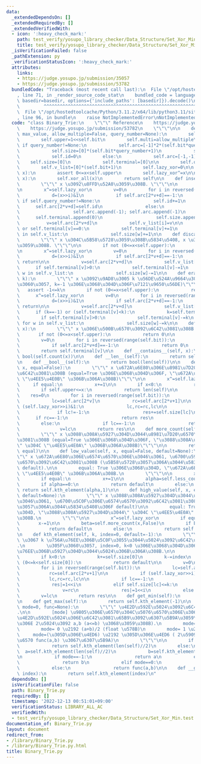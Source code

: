 ```yaml
---
data:
  _extendedDependsOn: []
  _extendedRequiredBy: []
  _extendedVerifiedWith:
  - icon: ':heavy_check_mark:'
    path: test_verify/yosupo_library_checker/Data_Structure/Set_Xor_Min.test.py
    title: test_verify/yosupo_library_checker/Data_Structure/Set_Xor_Min.test.py
  _isVerificationFailed: false
  _pathExtension: py
  _verificationStatusIcon: ':heavy_check_mark:'
  attributes:
    links:
    - https://judge.yosupo.jp/submission/35057
    - https://judge.yosupo.jp/submission/53782
  bundledCode: "Traceback (most recent call last):\n  File \"/opt/hostedtoolcache/Python/3.11.2/x64/lib/python3.11/site-packages/onlinejudge_verify/documentation/build.py\"\
    , line 71, in _render_source_code_stat\n    bundled_code = language.bundle(stat.path,\
    \ basedir=basedir, options={'include_paths': [basedir]}).decode()\n          \
    \         ^^^^^^^^^^^^^^^^^^^^^^^^^^^^^^^^^^^^^^^^^^^^^^^^^^^^^^^^^^^^^^^^^^^^^^^^^^^^^^^^^\n\
    \  File \"/opt/hostedtoolcache/Python/3.11.2/x64/lib/python3.11/site-packages/onlinejudge_verify/languages/python.py\"\
    , line 96, in bundle\n    raise NotImplementedError\nNotImplementedError\n"
  code: "class Binary_Trie:\n    \"\"\" Reference\n    https://judge.yosupo.jp/submission/35057\n\
    \    https://judge.yosupo.jp/submission/53782\n    \"\"\"\n\n    def __init__(self,\
    \ max_value, allow_multiple=False, query_number=None):\n        self.bit=max_value.bit_length()\n\
    \        self.upper=1<<self.bit\n        self.multi=allow_multiple\n\n       \
    \ if query_number!=None:\n            self.arc=[-1]*2*(self.bit*query_number+1)\n\
    \            self.size=[0]*(self.bit*query_number+1)\n            self.terminal=[0]*(self.bit*query_number+1)\n\
    \            self.id=0\n        else:\n            self.arc=[-1,-1]\n        \
    \    self.size=[0]\n            self.terminal=[0]\n\n        self.query_number=query_number\n\
    \        self.v_list=[0]*(self.bit+1)\n        self.lazy_xor=0\n\n    def xor_all(self,\
    \ x):\n        assert 0<=x<self.upper\n        self.lazy_xor^=x\n\n    def __ixor__(self,\
    \ x):\n        self.xor_all(x)\n        return self\n\n    def insert(self, x):\n\
    \        \"\"\" x \u3092\u8FFD\u52A0\u3059\u308B. \"\"\"\n\n        assert 0<=x<self.upper\n\
    \n        x^=self.lazy_xor\n        v=0\n        for i in reversed(range(self.bit)):\n\
    \            d=(x>>i)&1\n            if self.arc[2*v+d]==-1:\n               \
    \ if self.query_number!=None:\n                    self.id+=1\n              \
    \      self.arc[2*v+d]=self.id\n                else:\n                    self.arc[2*v+d]=len(self.size)\n\
    \                    self.arc.append(-1); self.arc.append(-1)\n              \
    \      self.terminal.append(0)\n                    self.size.append(0)\n\n  \
    \          v=self.arc[2*v+d]\n            self.v_list[i]=v\n\n        if self.multi\
    \ or self.terminal[v]==0:\n            self.terminal[v]+=1\n            for w\
    \ in self.v_list:\n                self.size[w]+=1\n\n    def discard(self, x):\n\
    \        \"\"\" x \u304C\u5B58\u5728\u3059\u308B\u5834\u5408, x \u3092\u524A\u9664\
    \u3059\u308B. \"\"\"\n\n        if not (0<=x<self.upper):\n            return\n\
    \n        x^=self.lazy_xor\n        v=0\n        for i in reversed(range(self.bit)):\n\
    \            d=(x>>i)&1\n            if self.arc[2*v+d]==-1:\n               \
    \ return\n\n            v=self.arc[2*v+d]\n            self.v_list[i]=v\n\n  \
    \      if self.terminal[v]>0:\n            self.terminal[v]-=1\n            for\
    \ w in self.v_list:\n                self.size[w]-=1\n\n    def erase(self, x,\
    \ k):\n        \"\"\" x \u3092\u9AD8\u3005 k \u56DE\u524A\u9664\u3059\u308B (\u305F\
    \u3060\u3057, k=-1 \u306E\u3068\u304D\u306F\u7121\u9650\u56DE)\"\"\"\n\n     \
    \   assert -1<=k\n        if not (0<=x<self.upper):\n            return\n\n  \
    \      x^=self.lazy_xor\n        v=0\n        for i in reversed(range(self.bit)):\n\
    \            d=(x>>i)&1\n            if self.arc[2*v+d]==-1:\n               \
    \ return\n\n            v=self.arc[2*v+d]\n            self.v_list[i]=v\n\n  \
    \      if (k==-1) or (self.terminal[v]<k):\n            k=self.terminal[v]\n\n\
    \        if self.terminal[v]>0:\n            self.terminal[v]-=k\n           \
    \ for w in self.v_list:\n                self.size[w]-=k\n\n    def count(self,\
    \ x):\n        \"\"\" x \u306E\u500B\u6570\u3092\u6C42\u3081\u308B. \"\"\"\n \
    \       if not (0<=x<self.upper):\n            return 0\n\n        x^=self.lazy_xor\n\
    \        v=0\n        for i in reversed(range(self.bit)):\n            d=(x>>i)&1\n\
    \            if self.arc[2*v+d]==-1:\n                return 0\n            v=self.arc[2*v+d]\n\
    \        return self.terminal[v]\n\n    def __contains__(self, x):\n        return\
    \ bool(self.count(x))\n\n    def __len__(self):\n        return self.size[0]\n\
    \n    def __bool__(self):\n        return bool(len(self))\n\n    def less_count(self,\
    \ x, equal=False):\n        \"\"\" x \u672A\u6E80\u306E\u8981\u7D20\u6570\u3092\
    \u6C42\u3081\u308B (equal=True \u306E\u3068\u304D\u306F, \"\u672A\u6E80\" \u304C\
    \ \"\u4EE5\u4E0B\" \u306B\u306A\u308B)\"\"\"\n\n        x^=self.lazy_xor\n   \
    \     if equal:\n            x+=1\n\n        if x<0:\n            return 0\n\n\
    \        if self.upper<=x:\n            return len(self)\n\n        v=0\n    \
    \    res=0\n        for i in reversed(range(self.bit)):\n            d=(x>>i)&1\n\
    \            lc=self.arc[2*v]\n            rc=self.arc[2*v+1]\n\n            if\
    \ (self.lazy_xor>>i)&1:\n                lc,rc=rc,lc\n\n            if d:\n  \
    \              if lc!=-1:\n                    res+=self.size[lc]\n          \
    \      if rc==-1:\n                    return res\n                v=rc\n    \
    \        else:\n                if lc==-1:\n                    return res\n \
    \               v=lc\n        return res\n\n    def more_count(self, x, equal=False):\n\
    \        \"\"\" x \u3088\u308A\u5927\u304D\u3044\u8981\u7D20\u6570\u3092\u6C42\
    \u3081\u308B (equal=True \u306E\u3068\u304D\u306F, \"\u3088\u308A\u5927\u304D\u3044\
    \" \u304C \"\u4EE5\u4E0A\" \u306B\u306A\u308B)\"\"\"\n\n        return len(self)-self.less_count(x,not\
    \ equal)\n\n    def low_value(self, x, equal=False, default=None):\n        \"\
    \"\" x \u672A\u6E80\u306E\u6574\u6570\u306E\u3046\u3061, \u6700\u5927\u306E\u6574\
    \u6570\u3092\u6C42\u3081\u308B (\u5B58\u5728\u3057\u306A\u3044\u5834\u5408\u306F\
    \ default).\n\n        equal: True \u306E\u3068\u304D, \"\u672A\u6E80\" \u304C\
    \ \"\u4EE5\u4E0B\" \u306B\u306A\u308B.\n        \"\"\"\n\n        x^=self.lazy_xor\n\
    \        if equal:\n            x+=1\n\n        alpha=self.less_count(x,False)\n\
    \        if alpha==0:\n            return default\n        else:\n           \
    \ return self.kth_element(alpha,1)\n\n    def high_value(self, x, equal=False,\
    \ default=None):\n        \"\"\" x \u3088\u308A\u5927\u304D\u3044\u6574\u6570\u306E\
    \u3046\u3061, \u6700\u5C0F\u306E\u6574\u6570\u3092\u6C42\u3081\u308B (\u5B58\u5728\
    \u3057\u306A\u3044\u5834\u5408\u306F default)\n\n        equal: True \u306E\u3068\
    \u304D, \"\u3088\u308A\u5927\u304D\u3044\" \u304C \"\u4EE5\u4E0A\" \u306B\u306A\
    \u308B.\n        \"\"\"\n\n        x^=self.lazy_xor\n        if equal:\n     \
    \       x-=1\n\n        beta=self.more_count(x,False)\n        if beta==0:\n \
    \           return default\n        else:\n            return self.kth_element(-beta,0)\n\
    \n    def kth_element(self, k, index=0, default=-1):\n        \"\"\" index -indexed\
    \ \u3067 k \u756A\u76EE\u306B\u5C0F\u3055\u3044\u5024\u3092\u6C42\u3081\u308B\
    .\n        \u305F\u3060\u3057, index=0, k<0 \u306E\u3068\u304D\u306F |k| \u756A\
    \u76EE\u306B\u5927\u304D\u3044\u5024\u306B\u306A\u308B.\n\n        \"\"\"\n\n\
    \        if k<0:\n            k+=self.size[0]\n        k-=index\n        if not\
    \ (0<=k<self.size[0]):\n            return default\n\n        v=0\n        res=0\n\
    \        for i in reversed(range(self.bit)):\n            lc=self.arc[2*v]\n \
    \           rc=self.arc[2*v+1]\n\n            if (self.lazy_xor>>i)&1:\n     \
    \           lc,rc=rc,lc\n\n            if lc==-1:\n                v=rc\n    \
    \            res|=1<<i\n            elif self.size[lc]<=k:\n                k-=self.size[lc]\n\
    \                v=rc\n                res|=1<<i\n            else:\n        \
    \        v=lc\n        return res\n\n    def get_min(self):\n        return self.kth_element(1,1)\n\
    \n    def get_max(self):\n        return self.kth_element(-1)\n\n    def get_median(self,\
    \ mode=0, func=None):\n        \"\"\" \u4E2D\u592E\u5024\u3092\u6C42\u3081\u308B\
    .\n\n        [mode] \u9805\u306E\u6570\u304C\u5076\u6570\u306E\u3068\u304D\u306E\
    \u4E2D\u592E\u5024\u306E\u6C42\u3081\u65B9\u3092\u6307\u5B9A\u3059\u308B (\u305D\
    \u306E 2\u5024\u3092 a,b (a<=b) \u3068\u3059\u308B).\n        mode=-1 \u2192 a\n\
    \        mode= 0 \u2192 (a+b)/2 (float \u578B)\n        mode= 1 \u2192 b\n   \
    \     mode=(\u305D\u306E\u4ED6) \u2192 \u305D\u306E\u4ED6 ( 2\u5909\u6570\u95A2\
    \u6570 func(a,b) \u3067\u6307\u5B9A)\n        \"\"\"\n\n        if len(self)%2==1:\n\
    \            return self.kth_element(len(self)//2)\n        else:\n          \
    \  a=self.kth_element(len(self)//2)\n            b=self.kth_element(len(self)//2-1)\n\
    \n            if mode==-1:\n                return a\n            elif mode==1:\n\
    \                return b\n            elif mode==0:\n                return (a+b)/2\n\
    \            else:\n                return func(a,b)\n\n    def __getitem__(self,\
    \ index):\n        return self.kth_element(index)\n"
  dependsOn: []
  isVerificationFile: false
  path: Binary_Trie.py
  requiredBy: []
  timestamp: '2022-12-13 00:51:01+09:00'
  verificationStatus: LIBRARY_ALL_AC
  verifiedWith:
  - test_verify/yosupo_library_checker/Data_Structure/Set_Xor_Min.test.py
documentation_of: Binary_Trie.py
layout: document
redirect_from:
- /library/Binary_Trie.py
- /library/Binary_Trie.py.html
title: Binary_Trie.py
---
```


